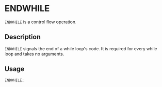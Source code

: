 # ENDWHILE

`ENDWHILE` is a control flow operation.

## Description

`ENDWHILE` signals the end of a while loop's code. It is required for every while loop and takes no arguments.

## Usage

`ENDWHILE;`
